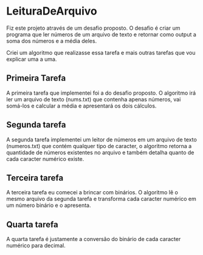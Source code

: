# LeituraDeArquivo

<p>Fiz este projeto através de um desafio proposto. O desafio é criar um programa que ler números de um arquivo de texto e retornar
como output a soma dos números e a média deles.</p>
<p>Criei um algoritmo que realizasse essa tarefa e mais outras tarefas que vou explicar uma a uma.</p>
<h2>Primeira Tarefa</h2>
<p>A primeira tarefa que implementei foi a do desafio proposto. O algoritmo irá ler um arquivo de texto (nums.txt) que contenha apenas
números, vai somá-los e calcular a média e apresentará os dois cálculos.</p>
<h2>Segunda tarefa</h2>
<p>A segunda tarefa implementei um leitor de números em um arquivo de texto (numeros.txt) que contém qualquer tipo de caracter, o algoritmo retorna
a quantidade de números existentes no arquivo e também detalha quanto de cada caracter numérico existe.</p>
<h2>Terceira tarefa</h2>
<p>A terceira tarefa eu comecei a brincar com binários. O algoritmo lê o mesmo arquivo da segunda tarefa e transforma cada caracter numérico em um número binário e o apresenta.</p>
<h2>Quarta tarefa</h2>
<p>A quarta tarefa é justamente a conversão do binário de cada caracter numérico para decimal.</p>
